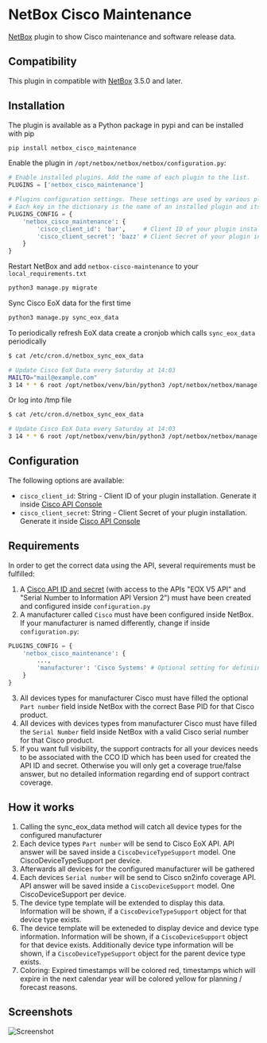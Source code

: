 # NetBox Cisco Maintenance
[NetBox](https://github.com/netbox-community/netbox) plugin to show Cisco maintenance and software release data.

## Compatibility
This plugin in compatible with [NetBox](https://netbox.readthedocs.org/) 3.5.0 and later.

## Installation
The plugin is available as a Python package in pypi and can be installed with pip

```bash
pip install netbox_cisco_maintenance
```

Enable the plugin in `/opt/netbox/netbox/netbox/configuration.py`:

```python
# Enable installed plugins. Add the name of each plugin to the list.
PLUGINS = ['netbox_cisco_maintenance']

# Plugins configuration settings. These settings are used by various plugins that the user may have installed.
# Each key in the dictionary is the name of an installed plugin and its value is a dictionary of settings.
PLUGINS_CONFIG = {
    'netbox_cisco_maintenance': {
        'cisco_client_id': 'bar',     # Client ID of your plugin installation. Generate it inside Cisco API Console
        'cisco_client_secret': 'bazz' # Client Secret of your plugin installation. Generate it inside Cisco API Console
    }
}
```

Restart NetBox and add `netbox-cisco-maintenance` to your `local_requirements.txt`

```bash
python3 manage.py migrate
```

Sync Cisco EoX data for the first time
```bash
python3 manage.py sync_eox_data
```

To periodically refresh EoX data create a cronjob which calls `sync_eox_data` periodically
```bash
$ cat /etc/cron.d/netbox_sync_eox_data

# Update Cisco EoX Data every Saturday at 14:03
MAILTO="mail@example.com"
3 14 * * 6 root /opt/netbox/venv/bin/python3 /opt/netbox/netbox/manage.py sync_eox_data
```

Or log into /tmp file
```bash
$ cat /etc/cron.d/netbox_sync_eox_data

# Update Cisco EoX Data every Saturday at 14:03
3 14 * * 6 root /opt/netbox/venv/bin/python3 /opt/netbox/netbox/manage.py sync_eox_data > /tmp/netbox_sync_eox_data
```

## Configuration
The following options are available:
* `cisco_client_id`: String - Client ID of your plugin installation.
Generate it inside [Cisco API Console](https://apiconsole.cisco.com/)
* `cisco_client_secret`: String - Client Secret of your plugin installation.
Generate it inside [Cisco API Console](https://apiconsole.cisco.com/)

## Requirements
In order to get the correct data using the API, several requirements must be fulfilled:
1. A [Cisco API ID and secret](https://apiconsole.cisco.com/) (with access to the APIs "EOX V5 API" and "Serial Number to Information API Version 2") must have been created and configured inside `configuration.py`
2. A manufacturer called `Cisco` must have been configured inside NetBox. If your manufacturer is named differently, change if inside `configuration.py`:
```python
PLUGINS_CONFIG = {
    'netbox_cisco_maintenance': {
        ...,
        'manufacturer': 'Cisco Systems' # Optional setting for definiing the manufacturer
    }
}
```
3. All devices types for manufacturer Cisco must have filled the optional `Part number` field inside NetBox with the correct Base PID for that Cisco product.
4. All devices with devices types from manufacturer Cisco must have filled the `Serial Number` field inside NetBox with a valid Cisco serial number for that Cisco product.
5. If you want full visibility, the support contracts for all your devices needs to be associated with the CCO ID which has been used for created the API ID and secret. Otherwise you will only get a coverage true/false answer, but no detailed information regarding end of support contract coverage.

## How it works
1. Calling the sync_eox_data method will catch all device types for the configured manufacturer
2. Each device types `Part number` will be send to Cisco EoX API. API answer will be saved inside a `CiscoDeviceTypeSupport` model. One CiscoDeviceTypeSupport per device.
3. Afterwards all devices for the configured manufacturer will be gathered
4. Each devices `Serial number` will be send to Cisco sn2info coverage API. API answer will be saved inside a `CiscoDeviceSupport` model. One CiscoDeviceSupport per device.
5. The device type template will be extended to display this data. Information will be shown, if a `CiscoDeviceTypeSupport` object for that device type exists.
6. The device template will be exteneded to display device and device type information. Information will be shown, if a `CiscoDeviceSupport` object for that device exists. Additionally device type information will be shown, if a `CiscoDeviceTypeSupport` object for the parent device type exists.
7. Coloring: Expired timestamps will be colored red, timestamps which will expire in the next calendar year will be colored yellow for planning / forecast reasons.
## Screenshots
![Screenshot](screenshot.png)
